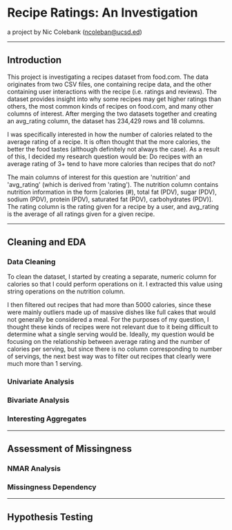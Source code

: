 # Recipe Ratings: An Investigation

a project by Nic Colebank (ncoleban@ucsd.ed)

---

## Introduction

This project is investigating a recipes dataset from food.com. The data originates from two CSV files, one containing recipe data, and the other containing user interactions with the recipe (i.e. ratings and reviews). The dataset provides insight into why some recipes may get higher ratings than others, the most common kinds of recipes on food.com, and many other columns of interest. After merging the two datasets together and creating an avg_rating column, the dataset has 234,429 rows and 18 columns. 

I was specifically interested in how the number of calories related to the average rating of a recipe. It is often thought that the more calories, the better the food tastes (although definitely not always the case). As a result of this, I decided my research question would be: Do recipes with an average rating of 3+ tend to have more calories than recipes that do not?

The main columns of interest for this question are 'nutrition' and 'avg_rating' (which is derived from 'rating'). The nutrition column contains nutrition information in the form [calories (#), total fat (PDV), sugar (PDV), sodium (PDV), protein (PDV), saturated fat (PDV), carbohydrates (PDV)]. The rating column is the rating given for a recipe by a user, and avg_rating is the average of all ratings given for a given recipe.

---

## Cleaning and EDA

### Data Cleaning
To clean the dataset, I started by creating a separate, numeric column for calories so that I could perform operations on it. I extracted this value using string operations on the nutrition column. 

I then filtered out recipes that had more than 5000 calories, since these were mainly outliers made up of massive dishes like full cakes that would not generally be considered a meal. For the purposes of my question, I thought these kinds of recipes were not relevant due to it being difficult to determine what a single serving would be. Ideally, my question would be focusing on the relationship between average rating and the number of calories per serving, but since there is no column corresponding to number of servings, the next best way was to filter out recipes that clearly were much more than 1 serving. 


### Univariate Analysis

### Bivariate Analysis

### Interesting Aggregates
---

## Assessment of Missingness

### NMAR Analysis

### Missingness Dependency
---

## Hypothesis Testing
